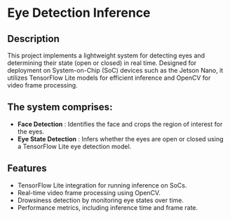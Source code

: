 # **Eye Detection Inference**
## **Description** 

This project implements a lightweight system for detecting eyes and determining their state (open or closed) in real time. Designed for deployment on System-on-Chip (SoC) devices such as the Jetson Nano, it utilizes TensorFlow Lite models for efficient inference and OpenCV for video frame processing.

## **The system comprises:** 

* **Face Detection** : Identifies the face and crops the region of interest for the eyes.
* **Eye State Detection** : Infers whether the eyes are open or closed using a TensorFlow Lite eye detection model.

## **Features** 
- TensorFlow Lite integration for running inference on SoCs.
- Real-time video frame processing using OpenCV.
- Drowsiness detection by monitoring eye states over time.
- Performance metrics, including inference time and frame rate.

